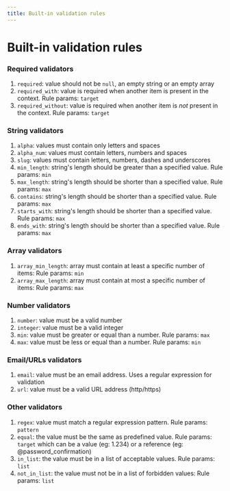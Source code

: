 ```yaml
---
title: Built-in validation rules
---
```


# Built-in validation rules

### Required validators
1. `required`: value should not be `null`, an empty string or an empty array
2. `required_with`: value is required when another item is present in the context. Rule params: `target`
3. `required_without`: value is required when another item is *not* present in the context. Rule params: `target`

### String validators
1. `alpha`: values must contain only letters and spaces
2. `alpha_num`: values must contain letters, numbers and spaces
3. `slug`: values must contain letters, numbers, dashes and underscores
4. `min_length`: string's length should be greater than a specified value. Rule params: `min`
5. `max_length`: string's length should be shorter than a specified value. Rule params: `max`
6. `contains`: string's length should be shorter than a specified value. Rule params: `max`
7. `starts_with`: string's length should be shorter than a specified value. Rule params: `max`
8. `ends_with`: string's length should be shorter than a specified value. Rule params: `max`

### Array validators
1. `array_min_length`: array must contain at least a specific number of items: Rule params: `min`
2. `array_max_length`: array must contain at most a specific number of items: Rule params: `max`

### Number validators
1. `number`: value must be a valid number
2. `integer`: value must be a valid integer
3. `min`: value must be greater or equal than a number. Rule params: `max`
4. `max`: value must be less or equal than a number. Rule params: `min`

### Email/URLs validators
1. `email`: value must be an email address. Uses a regular expression for validation
2. `url`: value must be a valid URL address (http/https)

### Other validators
1. `regex`: value must match a regular expression pattern.  Rule params: `pattern`
2. `equal`: the value must be the same as predefined value. Rule params: `target` which can be a value (eg: 1.234) or a reference (eg: @password_confirmation)
3. `in_list`: the value must be in a list of acceptable values. Rule params: `list`
4. `not_in_list`: the value must not be in a list of forbidden values: Rule params: `list`

